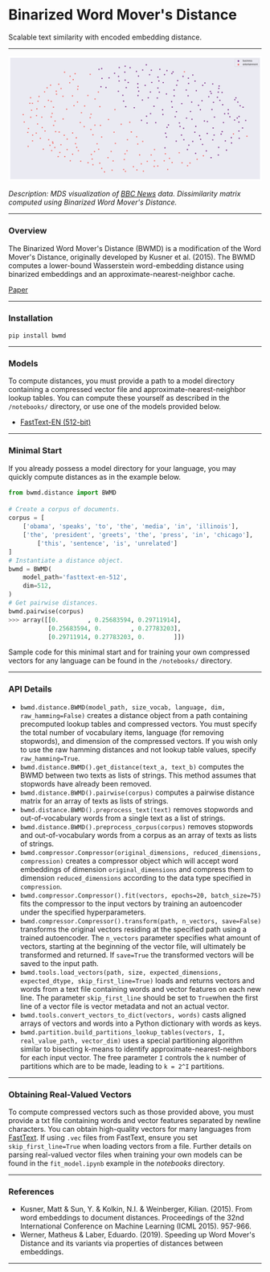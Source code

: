 # Binarized Word Mover's Distance

Scalable text similarity with encoded embedding distance.

***

![BBC MDS](https://github.com/christianj6/binarized-word-movers-distance/raw/master/res/mds_bbc.png)

*Description: MDS visualization of [BBC News](http://mlg.ucd.ie/datasets/bbc.html) data. Dissimilarity matrix computed using Binarized Word Mover's Distance.*

***

### Overview

The Binarized Word Mover's Distance (BWMD) is a modification of the Word Mover's Distance, originally developed by Kusner et al. (2015). The BWMD computes a lower-bound Wasserstein word-embedding distance using binarized embeddings and an approximate-nearest-neighbor cache. 

[Paper](https://github.com/christianj6/binarized-word-movers-distance/raw/master/res/johnson_2020.pdf)

***

### Installation

```
pip install bwmd
```

***

### Models

To compute distances, you must provide a path to a model directory containing a compressed vector file and approximate-nearest-neighbor lookup tables. You can compute these yourself as described in the ```/notebooks/``` directory, or use one of the models provided below.

- [FastText-EN (512-bit)](https://drive.google.com/uc?export=download&id=1Xk7kN1aT-a-U4Hj1jSL5LwXGvKDsWguS)

***

### Minimal Start

If you already possess a model directory for your language, you may quickly compute distances as in the example below.

```python
from bwmd.distance import BWMD

# Create a corpus of documents.
corpus = [
	['obama', 'speaks', 'to', 'the', 'media', 'in', 'illinois'],
	['the', 'president', 'greets', 'the', 'press', 'in', 'chicago'],
    	['this', 'sentence', 'is', 'unrelated']
]
# Instantiate a distance object.
bwmd = BWMD(
	model_path='fasttext-en-512',
	dim=512,
)
# Get pairwise distances.
bwmd.pairwise(corpus)
>>> array([[0.        , 0.25683594, 0.29711914],
       	   [0.25683594, 0.        , 0.27783203],
     	   [0.29711914, 0.27783203, 0.        ]])
```

Sample code for this minimal start and for training your own compressed vectors for any language can be found in the ```/notebooks/``` directory.

***

### API Details

- ```bwmd.distance.BWMD(model_path, size_vocab, language, dim, raw_hamming=False)``` creates a distance object from a path containing precomputed lookup tables and compressed vectors. You must specify the total number of vocabulary items, language (for removing stopwords), and dimension of the compressed vectors. If you wish only to use the raw hamming distances and not lookup table values, specify ```raw_hamming=True```.
- ```bwmd.distance.BWMD().get_distance(text_a, text_b)``` computes the BWMD between two texts as lists of strings. This method assumes that stopwords have already been removed.
- ```bwmd.distance.BWMD().pairwise(corpus)``` computes a pairwise distance matrix for an array of texts as lists of strings.
- ```bwmd.distance.BWMD().preprocess_text(text)``` removes stopwords and out-of-vocabulary words from a single text as a list of strings.
- ```bwmd.distance.BWMD().preprocess_corpus(corpus)``` removes stopwords and out-of-vocabulary words from a corpus as an array of texts as lists of strings.
- ```bwmd.compressor.Compressor(original_dimensions, reduced_dimensions, compression)``` creates a compressor object which will accept word embeddings of dimension ```original_dimensions``` and compress them to dimension ```reduced_dimensions``` according to the data type specified in ```compression```. 
- ```bwmd.compressor.Compressor().fit(vectors, epochs=20, batch_size=75)``` fits the compressor to the input vectors by training an autoencoder under the specified hyperparameters.
- ```bwmd.compressor.Compressor().transform(path, n_vectors, save=False)``` transforms the original vectors residing at the specified path using a trained autoencoder. The ```n_vectors``` parameter specifies what amount of vectors, starting at the beginning of the vector file, will ultimately be transformed and returned. If ```save=True``` the transformed vectors will be saved to the input path.
- ```bwmd.tools.load_vectors(path, size, expected_dimensions, expected_dtype, skip_first_line=True)``` loads and returns vectors and words from a text file containing words and vector features on each new line. The parameter ```skip_first_line``` should be set to ```True```when the first line of a vector file is vector metadata and not an actual vector.
- ```bwmd.tools.convert_vectors_to_dict(vectors, words)``` casts aligned arrays of vectors and words into a Python dictionary with words as keys.
- ```bwmd.partition.build_partitions_lookup_tables(vectors, I, real_value_path, vector_dim)``` uses a special partitioning algorithm similar to bisecting k-means to identify approximate-nearest-neighbors for each input vector. The free parameter ```I``` controls the ```k``` number of partitions which are to be made, leading to ```k = 2^I``` partitions.

***

### Obtaining Real-Valued Vectors

To compute compressed vectors such as those provided above, you must provide a txt file containing words and vector features separated by newline characters. You can obtain high-quality vectors for many languages from [FastText](https://fasttext.cc/docs/en/crawl-vectors.html). If using ```.vec``` files from FastText, ensure you set ```skip_first_line=True``` when loading vectors from a file. Further details on parsing real-valued vector files when training your own models can be found in the ```fit_model.ipynb``` example in the *notebooks* directory.

***

### References

- Kusner, Matt & Sun, Y. & Kolkin, N.I. & Weinberger, Kilian. (2015). From word embeddings to document distances. Proceedings of the 32nd International Conference on Machine Learning (ICML 2015). 957-966.
- Werner, Matheus & Laber, Eduardo. (2019). Speeding up Word Mover's Distance and its variants via properties of distances between embeddings. 

***

